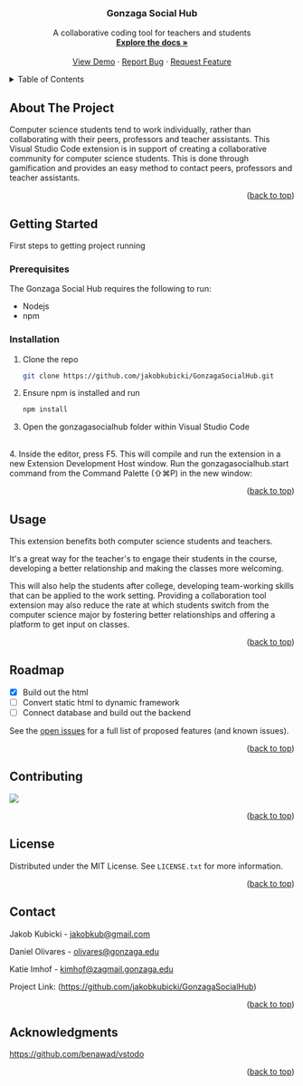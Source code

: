 <div id="top"></div>
<br />
<div align="center">
  </a>
<h3 align="center">Gonzaga Social Hub</h3>

  <p align="center">
    A collaborative coding tool for teachers and students
    <br />
    <a href="https://github.com/jakobkubicki/GonzagaSocialHub"><strong>Explore the docs »</strong></a>
    <br />
    <br />
    <a href="https://i.imgur.com/0nm5qlA.mp4">View Demo</a>
    ·
    <a href="https://github.com/jakobkubicki/GonzagaSocialHub/issues">Report Bug</a>
    ·
    <a href="https://github.com/jakobkubicki/GonzagaSocialHub/issues">Request Feature</a>
  </p>
</div>



<!-- TABLE OF CONTENTS -->
<details>
  <summary>Table of Contents</summary>
  <ol>
    <li>
      <a href="#about-the-project">About The Project</a>
    </li>
    <li>
      <a href="#getting-started">Getting Started</a>
      <ul>
        <li><a href="#prerequisites">Prerequisites</a></li>
        <li><a href="#installation">Installation</a></li>
      </ul>
    </li>
    <li><a href="#usage">Usage</a></li>
    <li><a href="#roadmap">Roadmap</a></li>
    <li><a href="#contributing">Contributing</a></li>
    <li><a href="#license">License</a></li>
    <li><a href="#contact">Contact</a></li>
    <li><a href="#acknowledgments">Acknowledgments</a></li>
  </ol>
</details>



<!-- ABOUT THE PROJECT -->
## About The Project

Computer science students tend to work individually, rather than collaborating with their peers, professors and teacher assistants. This Visual Studio Code extension is in support of creating a collaborative community for computer science students. This is done through gamification and provides an easy method to contact peers, professors and teacher assistants.

<p align="right">(<a href="#top">back to top</a>)</p>

<!-- GETTING STARTED -->
## Getting Started

First steps to getting project running

### Prerequisites

The Gonzaga Social Hub requires the following to run:

<ul> 
  <li> Nodejs
  <li> npm
 </ul>

### Installation

1. Clone the repo
   ```sh
   git clone https://github.com/jakobkubicki/GonzagaSocialHub.git
   ```
2. Ensure npm is installed and run
   ```sh
   npm install
   ```
3. Open the gonzagasocialhub folder within Visual Studio Code
<br>
4. Inside the editor, press F5. This will compile and run the extension in a new Extension Development Host window. Run the gonzagasocialhub.start command from the Command Palette (⇧⌘P) in the new window:


<p align="right">(<a href="#top">back to top</a>)</p>



<!-- USAGE EXAMPLES -->
## Usage

This extension benefits both computer science students and teachers.

It's a great way for the teacher's to engage their students in the course, developing a better relationship and making the classes more welcoming.

This will also help the students after college, developing team-working skills that can be applied to the work setting.  Providing a collaboration tool extension may also reduce the rate at which students switch from the computer science major by fostering better relationships and offering a platform to get input on classes.


<p align="right">(<a href="#top">back to top</a>)</p>



<!-- ROADMAP -->
## Roadmap

- [x] Build out the html
- [ ] Convert static html to dynamic framework
- [ ] Connect database and build out the backend

See the [open issues](https://github.com/jakobkubciki/GonzagaSocialHub/issues) for a full list of proposed features (and known issues).

<p align="right">(<a href="#top">back to top</a>)</p>



<!-- CONTRIBUTING -->
## Contributing

<a href="https://github.com/jakobkubicki/GonzagaSocialHub/graphs/contributors">
  <img src="https://contrib.rocks/image?repo=jakobkubicki/GonzagaSocialHub" />
</a>

<p align="right">(<a href="#top">back to top</a>)</p>



<!-- LICENSE -->
## License

Distributed under the MIT License. See `LICENSE.txt` for more information.

<p align="right">(<a href="#top">back to top</a>)</p>



<!-- CONTACT -->
## Contact

Jakob Kubicki - jakobkub@gmail.com

Daniel Olivares - olivares@gonzaga.edu

Katie Imhof - kimhof@zagmail.gonzaga.edu

Project Link: (https://github.com/jakobkubicki/GonzagaSocialHub)

<p align="right">(<a href="#top">back to top</a>)</p>



<!-- ACKNOWLEDGMENTS -->
## Acknowledgments

https://github.com/benawad/vstodo

<p align="right">(<a href="#top">back to top</a>)</p>

